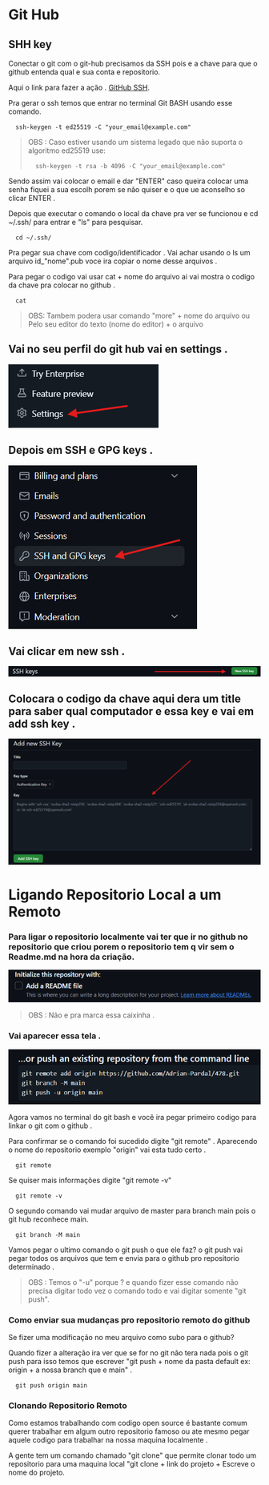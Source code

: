 <h1>Git Hub</h1>

<h2>SHH key</h2>
  
<p>Conectar o git com o git-hub precisamos da SSH pois e a chave para que o github entenda qual e sua conta e repositorio.</p>

Aqui o link para fazer a ação . [GitHub SSH](https://docs.github.com/en/authentication/connecting-to-github-with-ssh/generating-a-new-ssh-key-and-adding-it-to-the-ssh-agent).

<p>Pra gerar o ssh temos que entrar no terminal Git BASH usando esse comando.</p>

```
  ssh-keygen -t ed25519 -C "your_email@example.com"
```

> OBS : Caso estiver usando um sistema legado que não suporta o algoritmo ed25519 use:
> ```
>   ssh-keygen -t rsa -b 4096 -C "your_email@example.com"
> ```


<p>Sendo assim vai colocar o email e dar "ENTER" caso queira colocar uma senha fiquei a sua escolh porem se não quiser e o que ue aconselho so clicar ENTER .</p>

<p>Depois que executar o comando o local da chave pra ver se funcionou e cd ~/.ssh/ para entrar e "ls" para pesquisar.</p>

```
  cd ~/.ssh/
```

<p>Pra pegar sua chave com codigo/identificador . Vai achar usando o ls um arquivo id_"nome".pub voce ira copiar o nome desse arquivos .</p>

<p> Para pegar o codigo vai usar cat + nome do arquivo ai vai mostra o codigo da chave pra colocar no github .</p>

```
  cat
```

> OBS: Tambem podera usar comando "more" + nome do arquivo  ou Pelo seu editor do texto (nome do editor) + o arquivo

<h2>Vai no seu perfil do git hub vai en settings . </h2>

<img src="Imagens De Ilustração/git_ssh_setings.png">

<h2>Depois em SSH e GPG keys .</h2>

<img src="Imagens De Ilustração/git_setings_sshkey.png">

<h2>Vai clicar em new ssh . </h2>

<img src="Imagens De Ilustração/new_sshkey.png" width="700px">

<h2>Colocara o codigo da chave aqui dera um title para saber qual computador e essa key e vai em add ssh key .</h2>

<img src="Imagens De Ilustração/git_ssh_add.png" width="700px" >

<h1>Ligando Repositorio Local a um Remoto</h1>

<h3>Para ligar o repositorio localmente vai ter que ir no github no repositorio que criou porem o repositorio tem q vir sem o Readme.md na hora da criação.</h3>

<img src="Imagens De Ilustração/git_readme.png">

> OBS : Não e pra marca essa caixinha  .

<h3>Vai aparecer essa tela .</h3>

<img src="Imagens De Ilustração/git_config_push.png">

<p>Agora vamos no terminal do git bash e você ira pegar primeiro codigo para linkar o git com o github .</p>

<p>Para confirmar se o comando foi sucedido digite "git remote" . Aparecendo o nome do repositorio exemplo "origin" vai esta tudo certo .</p>

```
  git remote
```

<p>Se quiser mais informações digite "git remote -v" </p>

```
  git remote -v
```

<p>O segundo comando vai mudar arquivo de master para branch main pois o git hub reconhece main.</p>

```
  git branch -M main
```
<p>Vamos pegar o ultimo comando o git push o que ele faz? o git push vai pegar todos os arquivos que tem e envia para o github pro repositorio determinado . </p>

> OBS : Temos o "-u" porque ? e quando fizer esse comando não precisa digitar todo vez o comando todo e vai digitar somente "git push".


<h3>Como enviar sua mudanças pro repositorio remoto do github</h3>

<p>Se fizer uma modificação no meu arquivo como subo para o github?</p>

<p>Quando fizer a alteração ira ver que se for no git não tera nada pois o git push para isso temos que escrever "git push + nome da pasta default ex: origin + a nossa branch que e main" .</p>

```
  git push origin main
```

<h3>Clonando Repositorio Remoto</h3>

<p>Como estamos trabalhando com codigo open source é bastante comum querer trabalhar em algum outro repositorio famoso ou ate mesmo pegar aquele codigo para trabalhar na nossa maquina localmente . </p>

<p>A gente tem um comando chamado "git clone" que permite clonar todo um repositorio para uma maquina local "git clone + link do projeto + Escreve o nome do projeto.</p>
